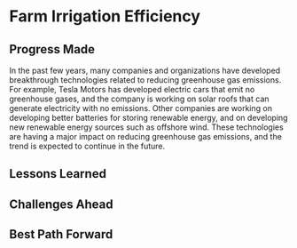 # Farm Irrigation Efficiency

## Progress Made



In the past few years, many companies and organizations have developed breakthrough technologies related to reducing greenhouse gas emissions. For example, Tesla Motors has developed electric cars that emit no greenhouse gases, and the company is working on solar roofs that can generate electricity with no emissions. Other companies are working on developing better batteries for storing renewable energy, and on developing new renewable energy sources such as offshore wind. These technologies are having a major impact on reducing greenhouse gas emissions, and the trend is expected to continue in the future.

## Lessons Learned



## Challenges Ahead



## Best Path Forward


